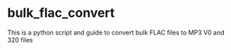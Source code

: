 # bulk_flac_convert
This is a python script and guide to convert bulk FLAC files to MP3 V0 and 320 files
